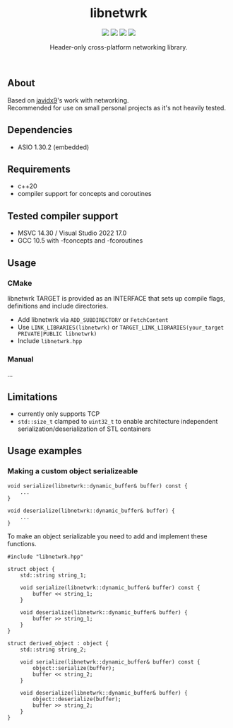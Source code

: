 <div align="center">
  <h1>libnetwrk</h1>
    <p>
      <span>
        <img src="https://img.shields.io/github/actions/workflow/status/dvsku/libnetwrk/build-windows.yml?branch=main&label=windows"/>
      </span>
      <span>
        <img src="https://img.shields.io/github/actions/workflow/status/dvsku/libnetwrk/build-linux.yml?branch=main&label=linux"/>
      </span>
      <span>
        <img src="https://img.shields.io/github/downloads/dvsku/libnetwrk/total"/>
      </span>
      <span>
        <img src="https://img.shields.io/github/license/dvsku/libnetwrk"/>
      </span>
  </p>
  <p>
    Header-only cross-platform networking library.
  </p>
</div></br>

## About
Based on <a href="https://www.youtube.com/@javidx9">javidx9</a>'s work with networking.<br/> Recommended for use on small personal projects as it's not heavily tested.

## Dependencies
- ASIO 1.30.2 (embedded)

## Requirements
- c++20
- compiler support for concepts and coroutines

## Tested compiler support
- MSVC 14.30 / Visual Studio 2022 17.0
- GCC 10.5 with -fconcepts and -fcoroutines

## Usage
### CMake
libnetwrk TARGET is provided as an INTERFACE that sets up compile flags, definitions and include directories.

- Add libnetwrk via ``ADD_SUBDIRECTORY`` or ``FetchContent``
- Use ``LINK_LIBRARIES(libnetwrk)`` or ``TARGET_LINK_LIBRARIES(your_target PRIVATE|PUBLIC libnetwrk)``
- Include ``libnetwrk.hpp``

### Manual
...

## Limitations
- currently only supports TCP
- ``std::size_t`` clamped to ``uint32_t`` to enable architecture independent serialization/deserialization of STL containers

## Usage examples
### Making a custom object serializeable

```
void serialize(libnetwrk::dynamic_buffer& buffer) const {
    ...
}

void deserialize(libnetwrk::dynamic_buffer& buffer) {
    ...
}
```
To make an object serializable you need to add and implement these functions. </br>

```
#include "libnetwrk.hpp"

struct object {
    std::string string_1;
  
    void serialize(libnetwrk::dynamic_buffer& buffer) const {
        buffer << string_1;
    }
  
    void deserialize(libnetwrk::dynamic_buffer& buffer) {
        buffer >> string_1;
    }
}

struct derived_object : object {
    std::string string_2;
  
    void serialize(libnetwrk::dynamic_buffer& buffer) const {
        object::serialize(buffer);
        buffer << string_2;
    }
  
    void deserialize(libnetwrk::dynamic_buffer& buffer) {
        object::deserialize(buffer);
        buffer >> string_2;
    }
}
```
